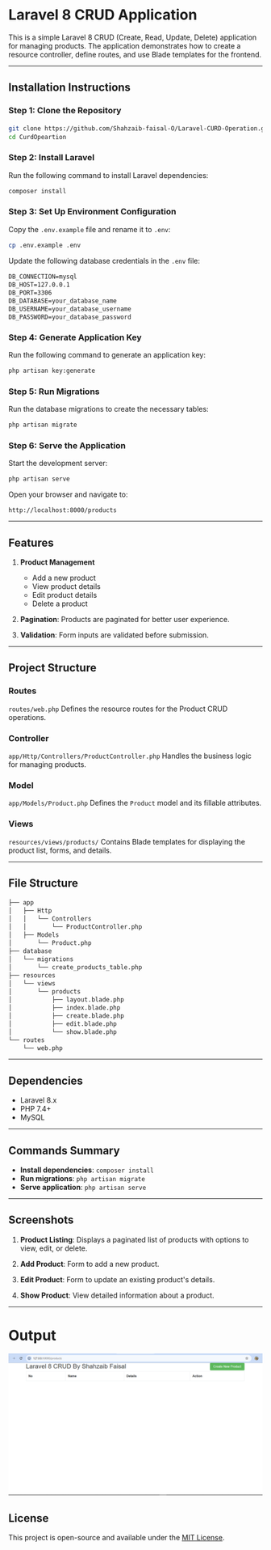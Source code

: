 # Laravel 8 CRUD Application

This is a simple Laravel 8 CRUD (Create, Read, Update, Delete) application for managing products. The application demonstrates how to create a resource controller, define routes, and use Blade templates for the frontend.

---

## Installation Instructions

### Step 1: Clone the Repository

```bash
git clone https://github.com/Shahzaib-faisal-O/Laravel-CURD-Operation.git
cd CurdOpeartion
```

### Step 2: Install Laravel

Run the following command to install Laravel dependencies:

```bash
composer install
```

### Step 3: Set Up Environment Configuration

Copy the `.env.example` file and rename it to `.env`:

```bash
cp .env.example .env
```

Update the following database credentials in the `.env` file:

```env
DB_CONNECTION=mysql
DB_HOST=127.0.0.1
DB_PORT=3306
DB_DATABASE=your_database_name
DB_USERNAME=your_database_username
DB_PASSWORD=your_database_password
```

### Step 4: Generate Application Key

Run the following command to generate an application key:

```bash
php artisan key:generate
```

### Step 5: Run Migrations

Run the database migrations to create the necessary tables:

```bash
php artisan migrate
```

### Step 6: Serve the Application

Start the development server:

```bash
php artisan serve
```

Open your browser and navigate to:

```
http://localhost:8000/products
```

---

## Features

1. **Product Management**

    - Add a new product
    - View product details
    - Edit product details
    - Delete a product

2. **Pagination**: Products are paginated for better user experience.

3. **Validation**: Form inputs are validated before submission.

---

## Project Structure

### Routes

`routes/web.php`
Defines the resource routes for the Product CRUD operations.

### Controller

`app/Http/Controllers/ProductController.php`
Handles the business logic for managing products.

### Model

`app/Models/Product.php`
Defines the `Product` model and its fillable attributes.

### Views

`resources/views/products/`
Contains Blade templates for displaying the product list, forms, and details.

---

## File Structure

```
├── app
│   ├── Http
│   │   └── Controllers
│   │       └── ProductController.php
│   ├── Models
│       └── Product.php
├── database
│   └── migrations
│       └── create_products_table.php
├── resources
│   └── views
│       └── products
│           ├── layout.blade.php
│           ├── index.blade.php
│           ├── create.blade.php
│           ├── edit.blade.php
│           └── show.blade.php
└── routes
    └── web.php
```

---

## Dependencies

-   Laravel 8.x
-   PHP 7.4+
-   MySQL

---

## Commands Summary

-   **Install dependencies**: `composer install`
-   **Run migrations**: `php artisan migrate`
-   **Serve application**: `php artisan serve`

---

## Screenshots

1. **Product Listing**:
   Displays a paginated list of products with options to view, edit, or delete.

2. **Add Product**:
   Form to add a new product.

3. **Edit Product**:
   Form to update an existing product's details.

4. **Show Product**:
   View detailed information about a product.

---

# Output

![Produts Page](screenshot\ProdutsView.PNG)

## License

This project is open-source and available under the [MIT License](LICENSE).
